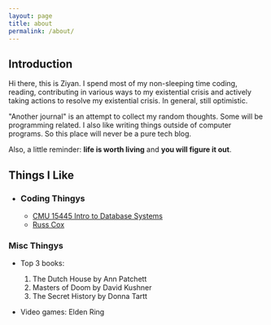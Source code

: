 ```yaml
---
layout: page
title: about
permalink: /about/
---
```


## Introduction ##
Hi there, this is Ziyan. I spend most of my non-sleeping time coding, reading, contributing in various ways to my existential crisis and actively taking actions to resolve my existential crisis. In general, still optimistic. 

"Another journal" is an attempt to collect my random thoughts. Some will be programming related. I also like writing things outside of computer programs. So this place will never be a pure tech blog.

Also, a little reminder: **life is worth living** and **you will figure it out**.

## Things I Like ## 

- ### Coding Thingys ###
  - [CMU 15445 Intro to Database Systems](https://15445.courses.cs.cmu.edu/fall2024/)
  - [Russ Cox](https://research.swtch.com/)

### Misc Thingys ###

- Top 3 books: 
  1. The Dutch House by Ann Patchett
  2. Masters of Doom by David Kushner
  3. The Secret History by Donna Tartt

- Video games: Elden Ring 